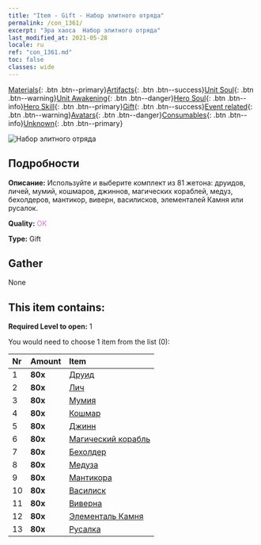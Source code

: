 ```yaml
---
title: "Item - Gift - Набор элитного отряда"
permalink: /con_1361/
excerpt: "Эра хаоса  Набор элитного отряда"
last_modified_at: 2021-05-28
locale: ru
ref: "con_1361.md"
toc: false
classes: wide
---
```

 [Materials](/ItemsRU/){: .btn .btn--primary}[Artifacts](/ItemsRU/Artifacts/){: .btn .btn--success}[Unit Soul](/ItemsRU/UnitSoul/){: .btn .btn--warning}[Unit Awakening](/ItemsRU/UnitAwakening/){: .btn .btn--danger}[Hero Soul](/ItemsRU/HeroSoul/){: .btn .btn--info}[Hero Skill](/ItemsRU/HeroSkill/){: .btn .btn--primary}[Gift](/ItemsRU/Gift/){: .btn .btn--success}[Event related](/ItemsRU/Events/){: .btn .btn--warning}[Avatars](/ItemsRU/Avatars/){: .btn .btn--danger}[Consumables](/ItemsRU/Consumables/){: .btn .btn--info}[Unknown](/ItemsRU/Unknown/){: .btn .btn--primary}

 ![Набор элитного отряда](/images/t/i_907054.png)

## Подробности
 **Описание:** Используйте и выберите комплект из 81 жетона: друидов, личей, мумий, кошмаров, джиннов, магических кораблей, медуз, бехолдеров, мантикор, виверн, василисков, элементалей Камня или русалок.

 **Quality:** <span style="color: #DA70D6">OK</span>

 **Type:** Gift

## Gather

  None

## This item contains:

 **Required Level to open:** 1

 You would need to choose 1 item from the list (0):

  | Nr | Amount |     Item    |
  |:---|:-------|:------------|
  | 1 |  **80x** | [Друид](/ItemsRU/unt_206/) |  | 
  | 2 |  **80x** | [Лич](/ItemsRU/unt_212/) |  | 
  | 3 |  **80x** | [Мумия](/ItemsRU/unt_215/) |  | 
  | 4 |  **80x** | [Кошмар](/ItemsRU/unt_233/) |  | 
  | 5 |  **80x** | [Джинн](/ItemsRU/unt_239/) |  | 
  | 6 |  **80x** | [Магический корабль](/ItemsRU/unt_242/) |  | 
  | 7 |  **80x** | [Бехолдер](/ItemsRU/unt_246/) |  | 
  | 8 |  **80x** | [Медуза](/ItemsRU/unt_247/) |  | 
  | 9 |  **80x** | [Мантикора](/ItemsRU/unt_249/) |  | 
  | 10 |  **80x** | [Василиск](/ItemsRU/unt_256/) |  | 
  | 11 |  **80x** | [Виверна](/ItemsRU/unt_258/) |  | 
  | 12 |  **80x** | [Элементаль Камня](/ItemsRU/unt_266/) |  | 
  | 13 |  **80x** | [Русалка](/ItemsRU/unt_277/) |  | 

